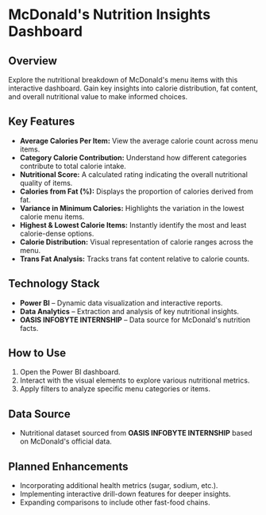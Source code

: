 

# **McDonald's Nutrition Insights Dashboard**  

## **Overview**  
Explore the nutritional breakdown of McDonald's menu items with this interactive dashboard. Gain key insights into calorie distribution, fat content, and overall nutritional value to make informed choices.  

## **Key Features**  
- **Average Calories Per Item:** View the average calorie count across menu items.  
- **Category Calorie Contribution:** Understand how different categories contribute to total calorie intake.  
- **Nutritional Score:** A calculated rating indicating the overall nutritional quality of items.  
- **Calories from Fat (%):** Displays the proportion of calories derived from fat.  
- **Variance in Minimum Calories:** Highlights the variation in the lowest calorie menu items.  
- **Highest & Lowest Calorie Items:** Instantly identify the most and least calorie-dense options.  
- **Calorie Distribution:** Visual representation of calorie ranges across the menu.  
- **Trans Fat Analysis:** Tracks trans fat content relative to calorie counts.  

## **Technology Stack**  
- **Power BI** – Dynamic data visualization and interactive reports.  
- **Data Analytics** – Extraction and analysis of key nutritional insights.  
- **OASIS INFOBYTE INTERNSHIP** – Data source for McDonald's nutrition facts.  

## **How to Use**  
1. Open the Power BI dashboard.  
2. Interact with the visual elements to explore various nutritional metrics.  
3. Apply filters to analyze specific menu categories or items.  

## **Data Source**  
- Nutritional dataset sourced from **OASIS INFOBYTE INTERNSHIP** based on McDonald's official data.  

## **Planned Enhancements**  
- Incorporating additional health metrics (sugar, sodium, etc.).  
- Implementing interactive drill-down features for deeper insights.  
- Expanding comparisons to include other fast-food chains.  





